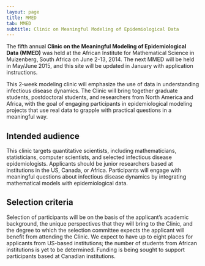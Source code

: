 ```yaml
---
layout: page
title: MMED
tab: MMED
subtitle: Clinic on Meaningful Modeling of Epidemiological Data
---
```


The fifth annual **Clinic on the Meaningful Modeling of Epidemiological Data (MMED)** was held at the African Institute for Mathematical Science in Muizenberg, South Africa on June 2-13, 2014. The next MMED will be held in May/June 2015, and this site will be updated in January with application instructions.

This 2­‐week modeling clinic will emphasize the use of data in understanding infectious disease dynamics. The Clinic will bring together graduate students, postdoctoral students, and researchers from North America and Africa, with the goal of engaging participants in epidemiological modeling projects that use real data to grapple with practical questions in a meaningful way.

## Intended audience

This clinic targets quantitative scientists, including mathematicians, statisticians, computer scientists, and selected infectious disease epidemiologists. Applicants should be junior researchers based at institutions in the US, Canada, or Africa. Participants will engage with meaningful questions about infectious disease dynamics by integrating mathematical models with epidemiological data.

## Selection criteria

Selection of participants will be on the basis of the applicant’s academic background, the unique perspectives that they will bring to the Clinic, and the degree to which the selection committee expects the applicant will benefit from attending the Clinic. We expect to have up to eight places for applicants from US-based institutions; the number of students from African institutions is yet to be determined. Funding is being sought to support participants based at Canadian institutions.
